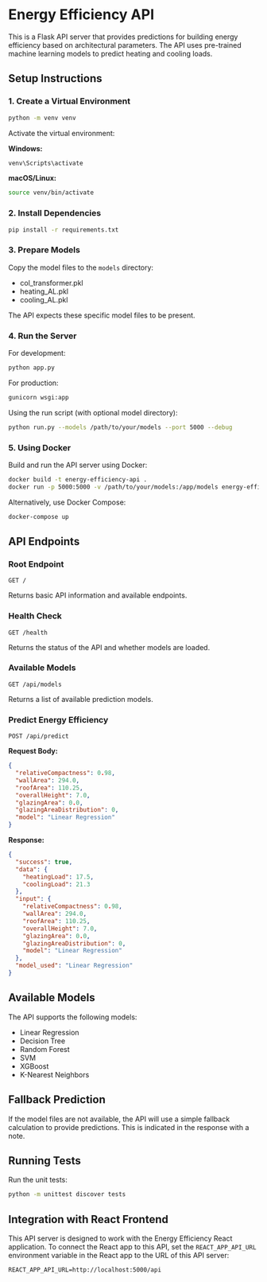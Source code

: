 # Energy Efficiency API

This is a Flask API server that provides predictions for building energy efficiency based on architectural parameters. The API uses pre-trained machine learning models to predict heating and cooling loads.

## Setup Instructions

### 1. Create a Virtual Environment

```bash
python -m venv venv
```

Activate the virtual environment:

**Windows:**
```bash
venv\Scripts\activate
```

**macOS/Linux:**
```bash
source venv/bin/activate
```

### 2. Install Dependencies

```bash
pip install -r requirements.txt
```

### 3. Prepare Models

Copy the model files to the `models` directory:
- col_transformer.pkl
- heating_AL.pkl
- cooling_AL.pkl

The API expects these specific model files to be present.


### 4. Run the Server

For development:
```bash
python app.py
```

For production:
```bash
gunicorn wsgi:app
```

Using the run script (with optional model directory):
```bash
python run.py --models /path/to/your/models --port 5000 --debug
```

### 5. Using Docker

Build and run the API server using Docker:

```bash
docker build -t energy-efficiency-api .
docker run -p 5000:5000 -v /path/to/your/models:/app/models energy-efficiency-api
```

Alternatively, use Docker Compose:

```bash
docker-compose up
```

## API Endpoints

### Root Endpoint
```
GET /
```
Returns basic API information and available endpoints.

### Health Check
```
GET /health
```
Returns the status of the API and whether models are loaded.

### Available Models
```
GET /api/models
```
Returns a list of available prediction models.

### Predict Energy Efficiency
```
POST /api/predict
```

**Request Body:**
```json
{
  "relativeCompactness": 0.98,
  "wallArea": 294.0,
  "roofArea": 110.25,
  "overallHeight": 7.0,
  "glazingArea": 0.0,
  "glazingAreaDistribution": 0,
  "model": "Linear Regression"
}
```

**Response:**
```json
{
  "success": true,
  "data": {
    "heatingLoad": 17.5,
    "coolingLoad": 21.3
  },
  "input": {
    "relativeCompactness": 0.98,
    "wallArea": 294.0,
    "roofArea": 110.25,
    "overallHeight": 7.0,
    "glazingArea": 0.0,
    "glazingAreaDistribution": 0,
    "model": "Linear Regression"
  },
  "model_used": "Linear Regression"
}
```

## Available Models

The API supports the following models:
- Linear Regression
- Decision Tree
- Random Forest
- SVM
- XGBoost
- K-Nearest Neighbors

## Fallback Prediction

If the model files are not available, the API will use a simple fallback calculation to provide predictions. This is indicated in the response with a note.

## Running Tests

Run the unit tests:

```bash
python -m unittest discover tests
```

## Integration with React Frontend

This API server is designed to work with the Energy Efficiency React application. To connect the React app to this API, set the `REACT_APP_API_URL` environment variable in the React app to the URL of this API server:

```
REACT_APP_API_URL=http://localhost:5000/api
``` 